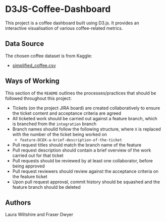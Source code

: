 # D3JS-Coffee-Dashboard

This project is a coffee dashboard built using D3.js. It provides an interactive visualisation of various coffee-related metrics.

## Data Source

The chosen coffee dataset is from Kaggle:

- [simplified_coffee.csv](https://www.kaggle.com/datasets/schmoyote/coffee-reviews-dataset?resource=download&select=simplified_coffee.csv)

## Ways of Working

This section of the `README` outlines the processes/practices that should be followed throughout this project:

- Tickets (on the project JIRA board) are created collaboratively to ensure the ticket content and acceptance criteria are agreed
- All ticketed work should be carried out against a feature branch, which is branched from the `integration` branch
- Branch names shoulld follow the following structure, where `X` is replaced with the number of the ticket being worked on
  - `feature-DCDX-a-brief-description-of-the-ticket`
- Pull request titles should match the branch name of the feature
- Pull request description should contain a brief overview of the work carried out for that ticket
- Pull requests should be reviewed by at least one collaborator, before being approved
- Pull request reviewers should review against the acceptance criteria on the feature ticket
- Upon pull request approval, commit history should be squashed and the feature branch should be deleted

## Authors

Laura Wiltshire and Fraser Dwyer
